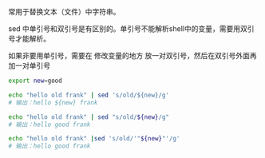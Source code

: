 常用于替换文本（文件）中字符串。

sed 中单引号和双引号是有区别的。单引号不能解析shell中的变量，需要用双引号才能解析。

如果非要用单引号，需要在 修改变量的地方 放一对双引号，然后在双引号外面再加一对单引号

```bash
export new=good

echo "hello old frank" | sed 's/old/${new}/g'
# 输出：hello ${new} frank

echo "hello old frank" | sed "s/old/${new}/g"
# 输出：hello good frank

echo "hello old frank" |sed 's/old/'"${new}"'/g'
# 输出：hello good frank
```


